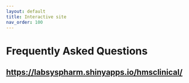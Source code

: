 ```yaml
---
layout: default
title: Interactive site
nav_order: 100
---
```

# Frequently Asked Questions
## https://labsyspharm.shinyapps.io/hmsclinical/
